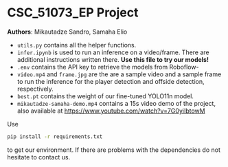 # CSC_51073_EP Project

**Authors**: Mikautadze Sandro, Samaha Elio

- ```utils.py``` contains all the helper functions.
- ```infer.ipynb``` is used to run an inference on a video/frame. There are additional instructions written there. **Use this file to try our models!**
- ```.env``` contains the API key to retrieve the models from Roboflow-
- ```video.mp4``` and ```frame.jpg``` are the are a sample video and a sample frame to run the inference for the player detection and offside detection, respectively.
- ```best.pt``` contains the weight of our fine-tuned YOLO11n model.
- ```mikautadze-samaha-demo.mp4``` contains a 15s video demo of the project, also available at https://www.youtube.com/watch?v=7G0yiIbtowM 

Use
```bash
pip install -r requirements.txt
```
to get our environment. If there are problems with the dependencies do not hesitate to contact us.


